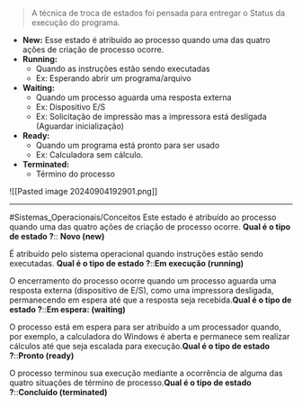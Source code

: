 > A técnica de troca de estados foi pensada para entregar o Status da execução do programa.

- **New:**
	Esse estado é atribuído ao processo quando uma das quatro ações de criação de processo ocorre.
- **Running:**
	- Quando as instruções estão sendo executadas
	- Ex: Esperando abrir um programa/arquivo
- **Waiting:**
	- Quando um processo aguarda uma resposta externa
	- Ex: Dispositivo E/S
	- Ex: Solicitação de impressão mas a impressora está desligada (Aguardar inicialização)
- **Ready:**
	- Quando um programa está pronto para ser usado
	- Ex: Calculadora sem cálculo.
- **Terminated:**
	- Término do processo

![[Pasted image 20240904192901.png]]

---
#Sistemas_Operacionais/Conceitos 
Este estado é atribuído ao processo quando uma das quatro ações de criação de processo ocorre. **Qual é o tipo de estado ?**:: **Novo (new)**

É atribuído pelo sistema operacional quando instruções estão sendo executadas. **Qual é o tipo de estado ?**::**Em execução (running)**

O encerramento do processo ocorre quando um processo aguarda uma resposta externa (dispositivo de E/S), como uma impressora desligada, permanecendo em espera até que a resposta seja recebida.**Qual é o tipo de estado ?**::**Em espera: (waiting)**

O processo está em espera para ser atribuído a um processador quando, por exemplo, a calculadora do Windows é aberta e permanece sem realizar cálculos até que seja escalada para execução.**Qual é o tipo de estado ?**::**Pronto (ready)**

O processo terminou sua execução mediante a ocorrência de alguma das quatro situações de término de processo.**Qual é o tipo de estado ?**::**Concluído (terminated)**

